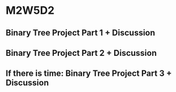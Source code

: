 # M2W5D2

## Binary Tree Project Part 1 + Discussion

## Binary Tree Project Part 2 + Discussion

## If there is time: Binary Tree Project Part 3 + Discussion
